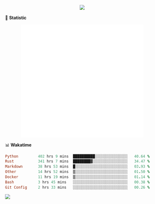<!-- https://github.com/DenverCoder1/readme-typing-svg -->
<p align="center">
<img src="https://readme-typing-svg.demolab.com?font=Orbitron&size=25&pause=1000&center=true&vCenter=true&random=false&width=600&lines=Welcome+to+my+GitHub+profile+page!" />


🌟 **Statistic**

<p align="center">
  <img width="400" align="top" src="https://github.com/fllesser/fllesser/blob/main/left.svg" />
  <img width="400" align="top" src="https://github.com/fllesser/fllesser/blob/main/right.svg" />
</p>


📊 **Wakatime**

<p align="center">
  <!--START_SECTION:waka-->
  
  ```ruby
  Python         402 hrs 9 mins  ██████████░░░░░░░░░░░░░░░   40.64 %
  Rust           341 hrs 7 mins  ████████▓░░░░░░░░░░░░░░░░   34.47 %
  Markdown       38 hrs 53 mins  █░░░░░░░░░░░░░░░░░░░░░░░░   03.93 %
  Other          14 hrs 52 mins  ▒░░░░░░░░░░░░░░░░░░░░░░░░   01.50 %
  Docker         11 hrs 19 mins  ▒░░░░░░░░░░░░░░░░░░░░░░░░   01.14 %
  Bash           3 hrs 45 mins   ░░░░░░░░░░░░░░░░░░░░░░░░░   00.38 %
  Git Config     2 hrs 33 mins   ░░░░░░░░░░░░░░░░░░░░░░░░░   00.26 %
  ```
  
  <!--END_SECTION:waka-->
  <img width="400" align="top" src="https://github-readme-stats.vercel.app/api?username=fllesser&theme=default&show_icons=true&hide_border=true&count_private=true" />
</p>